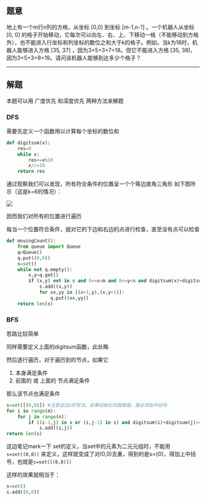## 题意

地上有一个m行n列的方格，从坐标 [0,0] 到坐标 [m-1,n-1] 。一个机器人从坐标 [0, 0] 的格子开始移动，它每次可以向左、右、上、下移动一格（不能移动到方格外），也不能进入行坐标和列坐标的数位之和大于k的格子。例如，当k为18时，机器人能够进入方格 [35, 37] ，因为3+5+3+7=18。但它不能进入方格 [35, 38]，因为3+5+3+8=19。请问该机器人能够到达多少个格子？

---
## 解题

本题可以用 广度优先 和深度优先 两种方法来解题

### DFS

需要先定义一个函数用以计算每个坐标的数位和
```python
def digitsum(x):
	res=0
	while x:
		res+=x%10
		x//=10
	return res
```

通过观察我们可以发现，所有符合条件的位置呈一个个等边直角三角形
如下图所示（这是k=6的情况）：

![](https://pic.leetcode-cn.com/eb360a76b26e583f23a5c8743c6f398f84be3d292d17179327f8c57ddab784b0-%E5%B9%BB%E7%81%AF%E7%89%877.JPG)

因而我们对所有的位置进行遍历

每当一个位置符合条件，就对它的下边和右边的点进行检查，直至没有点可以检查

```python
def movingCount():
	from queue import Queue
	q=Queue()
	q.put((0,0))
	s=set()
	while not q.empty():
		x,y=q.get()
		if (x,y) not in s and 0<=x<m and 0<=y<n and digitsum(x)+digitsum(y)<=k:
			s.add((x,y))
			for xx,yy in [(x+1,y),(x,y+1)]:
				q.put((xx,yy))
	return len(s)
```

### BFS

思路比较简单

同样需要定义上面的digitsum函数，此处略

然后逐行遍历，对于遍历到的节点，如果它
1. 本身满足条件
2. 前面的 或 上面的 节点满足条件

那么该节点也满足条件

```python
s=set([(0,0)]) #注意这边s的写法，如果初始化时就赋值，就必须加中括号
for i in range(m):
	for j in range(n):
		if ((i-1,j) in s or (i,j-1) in s) and digitsum(i)+digitsum(j)<=k:
			s.add((i,j))
return len(s)
```

这边笔记mark一下 set的定义，当set中的元素为二元元组时，不能用`s=set((0,0))` 来定义，这样就变成了对(0,0)去重，得到的是s={0}，得加上中括号，也就是`s=set([(0,0)])`

这样的效果就相当于：
```python
s=set()
s.add((0,0))
```